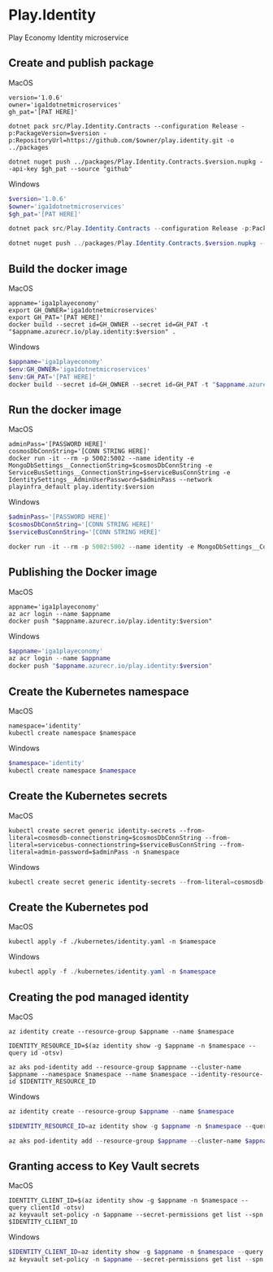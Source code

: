 # Play.Identity

Play Economy Identity microservice

## Create and publish package

MacOS

```shell
version='1.0.6'
owner='iga1dotnetmicroservices'
gh_pat='[PAT HERE]'

dotnet pack src/Play.Identity.Contracts --configuration Release -p:PackageVersion=$version -p:RepositoryUrl=https://github.com/$owner/play.identity.git -o ../packages

dotnet nuget push ../packages/Play.Identity.Contracts.$version.nupkg --api-key $gh_pat --source "github"
```

Windows

```powershell
$version='1.0.6'
$owner='iga1dotnetmicroservices'
$gh_pat='[PAT HERE]'

dotnet pack src/Play.Identity.Contracts --configuration Release -p:PackageVersion=$version -p:RepositoryUrl=https://github.com/$owner/play.identity.git -o ../packages

dotnet nuget push ../packages/Play.Identity.Contracts.$version.nupkg --api-key $gh_pat --source "github"
```

## Build the docker image

MacOS

```shell
appname='iga1playeconomy'
export GH_OWNER='iga1dotnetmicroservices'
export GH_PAT='[PAT HERE]'
docker build --secret id=GH_OWNER --secret id=GH_PAT -t "$appname.azurecr.io/play.identity:$version" .
```

Windows

```powershell
$appname='iga1playeconomy'
$env:GH_OWNER='iga1dotnetmicroservices'
$env:GH_PAT='[PAT HERE]'
docker build --secret id=GH_OWNER --secret id=GH_PAT -t "$appname.azurecr.io/play.identity:$version" .
```

## Run the docker image

MacOS

```shell
adminPass='[PASSWORD HERE]'
cosmosDbConnString='[CONN STRING HERE]'
docker run -it --rm -p 5002:5002 --name identity -e MongoDbSettings__ConnectionString=$cosmosDbConnString -e ServiceBusSettings__ConnectionString=$serviceBusConnString -e IdentitySettings__AdminUserPassword=$adminPass --network playinfra_default play.identity:$version
```

Windows

```powershell
$adminPass='[PASSWORD HERE]'
$cosmosDbConnString='[CONN STRING HERE]'
$serviceBusConnString='[CONN STRING HERE]'

docker run -it --rm -p 5002:5002 --name identity -e MongoDbSettings__ConnectionString=$cosmosDbConnString -e ServiceBusSettings__ConnectionString=$serviceBusConnString -e ServiceSettings__MessageBroker="SERVICEBUS" -e IdentitySettings__AdminUserPassword=$adminPass play.identity:$version
```

## Publishing the Docker image


MacOS

```shell
appname='iga1playeconomy'
az acr login --name $appname
docker push "$appname.azurecr.io/play.identity:$version"
```

Windows

```powershell
$appname='iga1playeconomy'
az acr login --name $appname
docker push "$appname.azurecr.io/play.identity:$version"
```

## Create the Kubernetes namespace

MacOS

```shell
namespace='identity'
kubectl create namespace $namespace
```

Windows

```powershell
$namespace='identity'
kubectl create namespace $namespace
```

## Create the Kubernetes secrets

MacOS

```shell
kubectl create secret generic identity-secrets --from-literal=cosmosdb-connectionstring=$cosmosDbConnString --from-literal=servicebus-connectionstring=$serviceBusConnString --from-literal=admin-password=$adminPass -n $namespace
```

Windows

```powershell
kubectl create secret generic identity-secrets --from-literal=cosmosdb-connectionstring=$cosmosDbConnString --from-literal=servicebus-connectionstring=$serviceBusConnString --from-literal=admin-password=$adminPass -n $namespace
```

## Create the Kubernetes pod

MacOS

```shell
kubectl apply -f ./kubernetes/identity.yaml -n $namespace
```

Windows

```powershell
kubectl apply -f ./kubernetes/identity.yaml -n $namespace
```

## Creating the pod managed identity


MacOS

```shell
az identity create --resource-group $appname --name $namespace

IDENTITY_RESOURCE_ID=$(az identity show -g $appname -n $namespace --query id -otsv)

az aks pod-identity add --resource-group $appname --cluster-name $appname --namespace $namespace --name $namespace --identity-resource-id $IDENTITY_RESOURCE_ID

```

Windows

```powershell
az identity create --resource-group $appname --name $namespace

$IDENTITY_RESOURCE_ID=az identity show -g $appname -n $namespace --query id -otsv

az aks pod-identity add --resource-group $appname --cluster-name $appname --namespace $namespace --name $namespace --identity-resource-id $IDENTITY_RESOURCE_ID

```

## Granting access to Key Vault secrets

MacOS

```shell
IDENTITY_CLIENT_ID=$(az identity show -g $appname -n $namespace --query clientId -otsv)
az keyvault set-policy -n $appname --secret-permissions get list --spn $IDENTITY_CLIENT_ID
```

Windows

```powershell
$IDENTITY_CLIENT_ID=az identity show -g $appname -n $namespace --query clientId -otsv
az keyvault set-policy -n $appname --secret-permissions get list --spn $IDENTITY_CLIENT_ID
```

